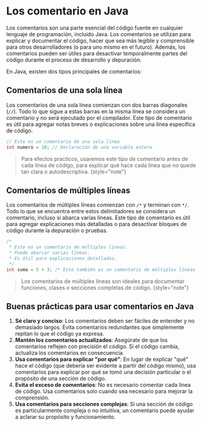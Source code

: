 # Los comentario en Java

Los comentarios son una parte esencial del código fuente en cualquier lenguaje de programación, incluido Java. Los
comentarios se utilizan para explicar y documentar el código, hacer que sea más legible y comprensible para otros
desarrolladores (o para uno mismo en el futuro). Además, los comentarios pueden ser útiles para desactivar temporalmente
partes del código durante el proceso de desarrollo y depuración.

En Java, existen dos tipos principales de comentarios:

## Comentarios de una sola línea

Los comentarios de una sola línea comienzan con dos barras diagonales (`//`). Todo lo que sigue a estas barras en la
misma línea se considera un comentario y no será ejecutado por el compilador. Este tipo de comentario es útil para
agregar notas breves o explicaciones sobre una línea específica de código.

```java
// Este es un comentario de una sola línea
int numero = 10; // Declaración de una variable entera
``` 

> Para efectos practicos, usaremos este tipo de comentario antes de cada línea de código, para explicar qué hace cada
> línea que no quede tan clara o autodescriptiva. {style="note"}

## Comentarios de múltiples líneas

Los comentarios de múltiples líneas comienzan con `/*` y terminan con `*/`. Todo lo que se encuentra entre estos
delimitadores se considera un comentario, incluso si abarca varias líneas. Este tipo de comentario es útil para agregar
explicaciones más detalladas o para desactivar bloques de código durante la depuración o pruebas.

```java
/*
 * Este es un comentario de múltiples líneas.
 * Puede abarcar varias líneas.
 * Es útil para explicaciones detalladas.
 */
int suma = 5 + 3; /* Esto también es un comentario de múltiples líneas */
```

> Los comentarios de múltiples líneas son ideales para documentar funciones, clases o secciones completas de código.
> {style="note"}

## Buenas prácticas para usar comentarios en Java

1. **Sé claro y conciso**: Los comentarios deben ser fáciles de entender y no demasiado largos. Evita comentarios
   redundantes que simplemente repitan lo que el código ya expresa.
2. **Mantén los comentarios actualizados**: Asegúrate de que los comentarios reflejen con precisión el código. Si el
   código cambia, actualiza los comentarios en consecuencia.
3. **Usa comentarios para explicar "por qué"**: En lugar de explicar "qué" hace el código (que debería ser evidente a
   partir del código mismo), usa comentarios para explicar por qué se tomó una decisión particular o el propósito de una
   sección de código.
4. **Evita el exceso de comentarios**: No es necesario comentar cada línea de código. Usa comentarios solo cuando sea
   necesario para mejorar la comprensión.
5. **Usa comentarios para secciones complejas**: Si una sección de código es particularmente compleja o no intuitiva, un
   comentario puede ayudar a aclarar su propósito y funcionamiento.